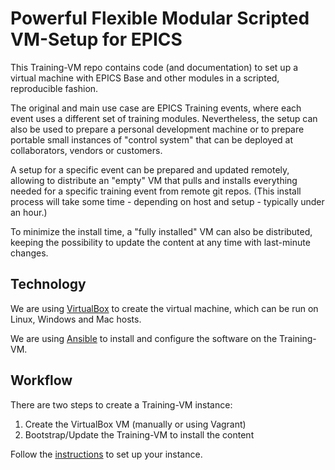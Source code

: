 # Powerful Flexible Modular Scripted VM-Setup for EPICS

This Training-VM repo contains code (and documentation)
to set up a virtual machine with EPICS Base and other modules
in a scripted, reproducible fashion.

The original and main use case are EPICS Training events,
where each event uses a different set of training modules.
Nevertheless, the setup can also be used
to prepare a personal development machine
or to prepare portable small instances of "control system"
that can be deployed at collaborators, vendors or customers.

A setup for a specific event can be prepared and updated remotely,
allowing to distribute an "empty" VM
that pulls and installs everything needed for a specific training event
from remote git repos.
(This install process will take some time - depending on host and setup -
typically under an hour.)

To minimize the install time,
a "fully installed" VM can also be distributed,
keeping the possibility to update the content at any time
with last-minute changes.

## Technology

We are using [VirtualBox](https://www.oracle.com/virtualization/virtualbox/)
to create the virtual machine,
which can be run on Linux, Windows and Mac hosts.

We are using [Ansible](https://docs.ansible.com/)
to install and configure the software on the Training-VM.

## Workflow

There are two steps to create a Training-VM instance:

1. Create the VirtualBox VM (manually or using Vagrant)
2. Bootstrap/Update the Training-VM to install the content

Follow the [instructions](doc/instructions.md) to set up your instance.

